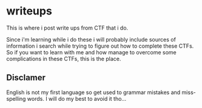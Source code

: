 # writeups

This is where i post write ups from CTF that i do.

Since i'm learning while i do these i will probably include sources of information i search while trying to figure out how to complete these CTFs. So if you want to learn with me and how manage to overcome some complications in these CTFs, this is the place.

## Disclamer

English is not my first language so get used to grammar mistakes and miss-spelling words.
I will do my best to avoid it tho...
